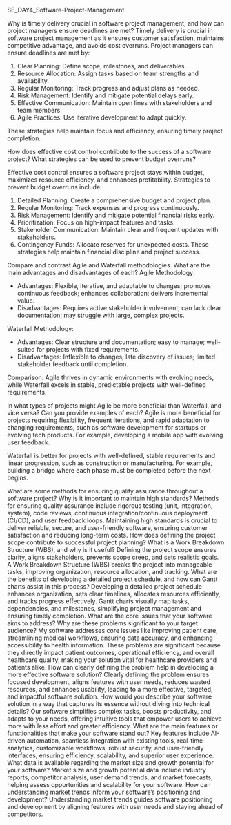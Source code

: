 SE_DAY4_Software-Project-Management

Why is timely delivery crucial in software project management, and how can project managers ensure deadlines are met?
Timely delivery is crucial in software project management as it ensures customer satisfaction, maintains competitive advantage, and avoids cost overruns. Project managers can ensure deadlines are met by:

1. Clear Planning: Define scope, milestones, and deliverables.
2. Resource Allocation: Assign tasks based on team strengths and availability.
3. Regular Monitoring: Track progress and adjust plans as needed.
4. Risk Management: Identify and mitigate potential delays early.
5. Effective Communication: Maintain open lines with stakeholders and team members.
6. Agile Practices: Use iterative development to adapt quickly.

These strategies help maintain focus and efficiency, ensuring timely project completion.

How does effective cost control contribute to the success of a software project? What strategies can be used to prevent budget overruns?

Effective cost control ensures a software project stays within budget, maximizes resource efficiency, and enhances profitability. Strategies to prevent budget overruns include:
1. Detailed Planning: Create a comprehensive budget and project plan.
2. Regular Monitoring: Track expenses and progress continuously.
3. Risk Management: Identify and mitigate potential financial risks early.
4. Prioritization: Focus on high-impact features and tasks.
5. Stakeholder Communication: Maintain clear and frequent updates with stakeholders.
6. Contingency Funds: Allocate reserves for unexpected costs.
These strategies help maintain financial discipline and project success.

Compare and contrast Agile and Waterfall methodologies. What are the main advantages and disadvantages of each?
Agile Methodology:
- Advantages: Flexible, iterative, and adaptable to changes; promotes continuous feedback; enhances collaboration; delivers incremental value.
- Disadvantages: Requires active stakeholder involvement; can lack clear documentation; may struggle with large, complex projects.

Waterfall Methodology:
- Advantages: Clear structure and documentation; easy to manage; well-suited for projects with fixed requirements.
- Disadvantages: Inflexible to changes; late discovery of issues; limited stakeholder feedback until completion.

Comparison: Agile thrives in dynamic environments with evolving needs, while Waterfall excels in stable, predictable projects with well-defined requirements.

In what types of projects might Agile be more beneficial than Waterfall, and vice versa? Can you provide examples of each?
Agile is more beneficial for projects requiring flexibility, frequent iterations, and rapid adaptation to changing requirements, such as software development for startups or evolving tech products. For example, developing a mobile app with evolving user feedback.

Waterfall is better for projects with well-defined, stable requirements and linear progression, such as construction or manufacturing. For example, building a bridge where each phase must be completed before the next begins.

What are some methods for ensuring quality assurance throughout a software project? Why is it important to maintain high standards?
Methods for ensuring quality assurance include rigorous testing (unit, integration, system), code reviews, continuous integration/continuous deployment (CI/CD), and user feedback loops. Maintaining high standards is crucial to deliver reliable, secure, and user-friendly software, ensuring customer satisfaction and reducing long-term costs.
How does defining the project scope contribute to successful project planning? What is a Work Breakdown Structure (WBS), and why is it useful?
Defining the project scope ensures clarity, aligns stakeholders, prevents scope creep, and sets realistic goals. A Work Breakdown Structure (WBS) breaks the project into manageable tasks, improving organization, resource allocation, and tracking.
What are the benefits of developing a detailed project schedule, and how can Gantt charts assist in this process?
Developing a detailed project schedule enhances organization, sets clear timelines, allocates resources efficiently, and tracks progress effectively. Gantt charts visually map tasks, dependencies, and milestones, simplifying project management and ensuring timely completion.
What are the core issues that your software aims to address? Why are these problems significant to your target audience?
My software addresses core issues like improving patient care, streamlining medical workflows, ensuring data accuracy, and enhancing accessibility to health information. These problems are significant because they directly impact patient outcomes, operational efficiency, and overall healthcare quality, making your solution vital for healthcare providers and patients alike.
How can clearly defining the problem help in developing a more effective software solution?
Clearly defining the problem ensures focused development, aligns features with user needs, reduces wasted resources, and enhances usability, leading to a more effective, targeted, and impactful software solution.
How would you describe your software solution in a way that captures its essence without diving into technical details?
Our software simplifies complex tasks, boosts productivity, and adapts to your needs, offering intuitive tools that empower users to achieve more with less effort and greater efficiency.
What are the main features or functionalities that make your software stand out?
Key features include AI-driven automation, seamless integration with existing tools, real-time analytics, customizable workflows, robust security, and user-friendly interfaces, ensuring efficiency, scalability, and superior user experience.
What data is available regarding the market size and growth potential for your software?
Market size and growth potential data include industry reports, competitor analysis, user demand trends, and market forecasts, helping assess opportunities and scalability for your software.
How can understanding market trends inform your software’s positioning and development?
Understanding market trends guides software positioning and development by aligning features with user needs and staying ahead of competitors.
